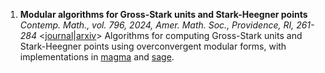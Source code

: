 1. **Modular algorithms for Gross-Stark units and Stark-Heegner points** \
_Contemp. Math., vol. 796, 2024, Amer. Math. Soc., Providence, RI, 261-284_ <[journal](https://doi.org/10.1090/conm/796/16005)|[arxiv](https://arxiv.org/abs/2301.08977)>
Algorithms for computing Gross-Stark units and Stark-Heegner points using overconvergent  modular forms, with implementations
in [magma](https://github.com/havarddj/drd) and [sage](https://github.com/havarddj/hilbert-eisenstein).


